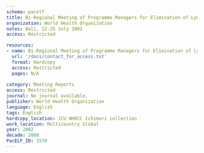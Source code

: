 ```yaml
---
schema: pacelf
title: Bi-Regional Meeting of Programme Managers for Elimination of Lymphatic Filariasis
organization: World Health Organization
notes: Bali, 22-25 July 2002
access: Restricted

resources:
- name: Bi-Regional Meeting of Programme Managers for Elimination of Lymphatic Filariasis
  url: '/docs/contact_for_access.txt'
  format: Hardcopy
  access: Restricted
  pages: N/A
 
category: Meeting Reports
access: Restricted
journal: No journal available.
publisher: World Health Organization
language: English 
tags: English 
hardcopy_location: JCU WHOCC Ichimori collection
work_location: Multicountry Global
year: 2002
decade: 2000
PacELF_ID: 1570
---
```

